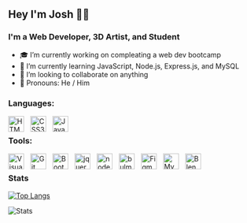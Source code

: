 ## Hey I'm Josh 👨‍💻




### I'm a Web Developer, 3D Artist, and Student

- 🎓 I’m currently working on compleating a web dev bootcamp
- 🌱 I’m currently learning JavaScript, Node.js, Express.js, and MySQL
- 👯 I’m looking to collaborate on anything
- 👨 Pronouns: He / Him


### Languages:

<img align="left" alt="HTML5" width="32px" src="https://cdn.jsdelivr.net/gh/devicons/devicon/icons/html5/html5-original.svg" style="padding-right:10px;" />

<img align="left" alt="CSS3" width="32px" src="https://cdn.jsdelivr.net/gh/devicons/devicon/icons/css3/css3-original.svg" style="padding-right:10px;" />

<img align="left" alt="JavaScript" width="32px" src="https://cdn.jsdelivr.net/gh/devicons/devicon/icons/javascript/javascript-original.svg" style="padding-right:10px;" />
<br>

### Tools:

<img align="left" alt="Visual Studio Code" width="32px" src="https://cdn.jsdelivr.net/gh/devicons/devicon/icons/vscode/vscode-original.svg" style="padding-right:10px;" />
<img align="left" alt="Git" width="32px" src="https://cdn.jsdelivr.net/gh/devicons/devicon/icons/git/git-original.svg" style="padding-right:10px;"/>
<img align="left" alt="Bootstrap" width="32px" src="https://cdn.jsdelivr.net/gh/devicons/devicon/icons/bootstrap/bootstrap-plain.svg" style="padding-right:10px;"/>
<img align="left" alt="jquery" width="32px" src="https://cdn.jsdelivr.net/gh/devicons/devicon/icons/jquery/jquery-plain.svg" style="padding-right:10px;"/>
<img align="left" alt="nodejs" width="32px" src="https://cdn.jsdelivr.net/gh/devicons/devicon/icons/nodejs/nodejs-original.svg" style="padding-right:10px;" />
<img align="left" alt="bulma" width="32px" src="https://cdn.jsdelivr.net/gh/devicons/devicon/icons/bulma/bulma-plain.svg" style="padding-right:10px;"/>
<img align="left" alt="Figma" width="32px" src="https://cdn.jsdelivr.net/gh/devicons/devicon/icons/express/express-original.svg" style="padding-right:10px;"/>
<img align="left" alt="MySQL" width="32px" src="https://cdn.jsdelivr.net/gh/devicons/devicon/icons/mysql/mysql-plain.svg" style="padding-right:10px;"/>
<img align="left" alt="Blender" width="32px"  src="https://cdn.jsdelivr.net/gh/devicons/devicon/icons/blender/blender-original.svg" style="padding-right:10px;"/>
<br>
          

### Stats


[![Top Langs](https://github-readme-stats.vercel.app/api/top-langs/?username=Tooboi&layout=compact&theme=tokyonight&hide_border=true)](https://github.com/anuraghazra/github-readme-stats)

<img align="left" alt="Stats" src="https://github-readme-stats.vercel.app/api?username=Tooboi&show_icons=true&hide_border=true&theme=tokyonight" />

